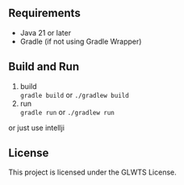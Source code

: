 ## Requirements

- Java 21 or later 
- Gradle (if not using Gradle Wrapper)

## Build and Run
1. build  \
```gradle build``` or ```./gradlew build```
2. run \
   ```gradle run``` or ```./gradlew run```

or just use intellji

## License
This project is licensed under the GLWTS License.